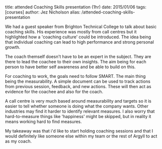 title: attended Coaching Skills presentation (1hr)
date: 2015/01/06
tags: [courses]
author: Jez Nicholson
alias: /attended-coaching-skills-presentation

​​We had a guest speaker from Brighton Technical College to talk about basic coaching skills. His experience was mostly from call centres but it highlighted how a 'coaching culture' could be introduced. The idea being that individual coaching can lead to high performance and strong personal growth.

The coach themself doesn't have to be an expert in the subject. They are there to lead the coachee to their own insights. The aim being for each person to have better self awareness and be able to build on this.

For coaching to work, the goals need to follow SMART. The main thing being the measurability. A simple document can be used to track actions from previous session, feedback, and new actions. These will then act as evidence for the coachee and also for the coach.

A call centre is very much based around measurability and targets so it is easier to tell whether someone is doing what the company wants. Other industries may find it harder to identify relevant measures. I also worry that hard-to-measure things like 'happiness' might be skipped, but in reality it means working hard to find measures.

My takeaway was that i'd like to start holding coaching sessions and that I would definitely like someone else within my team or the rest of Argyll to act as my coach.